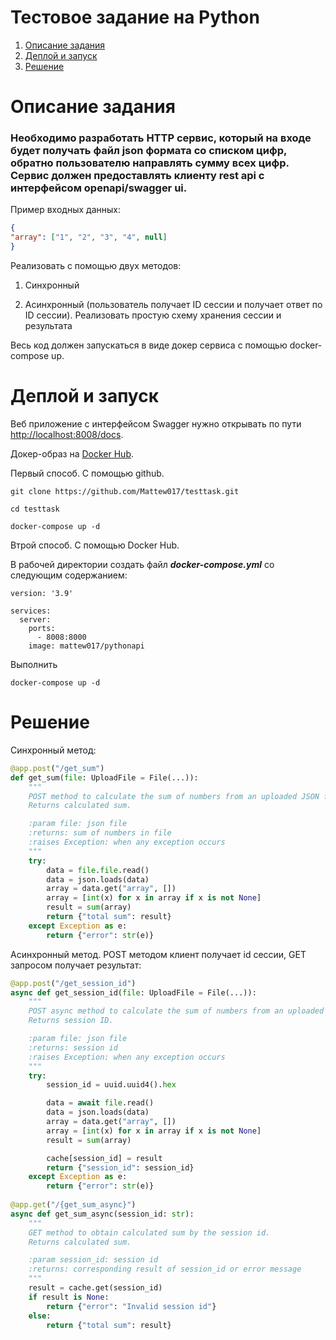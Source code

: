 # Тестовое задание на Python

1. [Описание задания](#описание-задания)
2. [Деплой и запуск](#деплой-и-запуск)
3. [Решение](#решение)



# Описание задания
### Необходимо разработать HTTP сервис, который на входе будет получать файл json формата со списком цифр, обратно пользователю направлять сумму всех цифр. Сервис должен предоставлять клиенту rest api с интерфейсом openapi/swagger ui.

Пример входных данных:

```json
{
"array": ["1", "2", "3", "4", null]
}
```
Реализовать с помощью двух методов:

1) Синхронный

2) Асинхронный (пользователь получает ID сессии и получает ответ по ID сессии). Реализовать простую схему хранения сессии и результата

Весь код должен запускаться в виде докер сервиса с помощью docker-compose up.


# Деплой и запуск

Веб приложение с интерфейсом Swagger  нужно открывать по пути [http://localhost:8008/docs](http://localhost:8008/docs).

Докер-образ на [Docker Hub](https://hub.docker.com/r/mattew017/pythonapi).

Первый способ. С помощью github.

```
git clone https://github.com/Mattew017/testtask.git
```

```
cd testtask
```

```
docker-compose up -d
```

Втрой способ. С помощью Docker Hub.

В рабочей директории создать файл ***docker-compose.yml*** со следующим содержанием:

```
version: '3.9'

services:
  server:
    ports:
      - 8008:8000
    image: mattew017/pythonapi
```

Выполнить
```
docker-compose up -d
```



# Решение

Синхронный метод:

```python
@app.post("/get_sum")
def get_sum(file: UploadFile = File(...)):
    """
    POST method to calculate the sum of numbers from an uploaded JSON file.
    Returns calculated sum.

    :param file: json file
    :returns: sum of numbers in file
    :raises Exception: when any exception occurs
    """
    try:
        data = file.file.read()
        data = json.loads(data)
        array = data.get("array", [])
        array = [int(x) for x in array if x is not None]
        result = sum(array)
        return {"total sum": result}
    except Exception as e:
        return {"error": str(e)}
``` 

Асинхронный метод. POST методом клиент получает id сессии, GET запросом получает результат:
```python
@app.post("/get_session_id")
async def get_session_id(file: UploadFile = File(...)):
    """
    POST async method to calculate the sum of numbers from an uploaded JSON file.
    Returns session ID.

    :param file: json file
    :returns: session id
    :raises Exception: when any exception occurs
    """
    try:
        session_id = uuid.uuid4().hex

        data = await file.read()
        data = json.loads(data)
        array = data.get("array", [])
        array = [int(x) for x in array if x is not None]
        result = sum(array)

        cache[session_id] = result
        return {"session_id": session_id}
    except Exception as e:
        return {"error": str(e)}
        
@app.get("/{get_sum_async}")
async def get_sum_async(session_id: str):
    """
    GET method to obtain calculated sum by the session id.
    Returns calculated sum.

    :param session_id: session id
    :returns: corresponding result of session_id or error message
    """
    result = cache.get(session_id)
    if result is None:
        return {"error": "Invalid session id"}
    else:
        return {"total sum": result}
```
